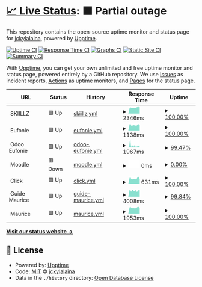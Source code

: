 # [📈 Live Status](https://jckylalaina.github.io/uptime): <!--live status--> **🟧 Partial outage**

This repository contains the open-source uptime monitor and status page for [jckylalaina](https://jckylalaina.github.io/uptime), powered by [Upptime](https://github.com/upptime/upptime).

[![Uptime CI](https://github.com/jckylalaina/uptime/workflows/Uptime%20CI/badge.svg)](https://github.com/jckylalaina/uptime/actions?query=workflow%3A%22Uptime+CI%22)
[![Response Time CI](https://github.com/jckylalaina/uptime/workflows/Response%20Time%20CI/badge.svg)](https://github.com/jckylalaina/uptime/actions?query=workflow%3A%22Response+Time+CI%22)
[![Graphs CI](https://github.com/jckylalaina/uptime/workflows/Graphs%20CI/badge.svg)](https://github.com/jckylalaina/uptime/actions?query=workflow%3A%22Graphs+CI%22)
[![Static Site CI](https://github.com/jckylalaina/uptime/workflows/Static%20Site%20CI/badge.svg)](https://github.com/jckylalaina/uptime/actions?query=workflow%3A%22Static+Site+CI%22)
[![Summary CI](https://github.com/jckylalaina/uptime/workflows/Summary%20CI/badge.svg)](https://github.com/jckylalaina/uptime/actions?query=workflow%3A%22Summary+CI%22)

With [Upptime](https://upptime.js.org), you can get your own unlimited and free uptime monitor and status page, powered entirely by a GitHub repository. We use [Issues](https://github.com/jckylalaina/uptime/issues) as incident reports, [Actions](https://github.com/jckylalaina/uptime/actions) as uptime monitors, and [Pages](https://jckylalaina.github.io/uptime) for the status page.

<!--start: status pages-->
<!-- This summary is generated by Upptime (https://github.com/upptime/upptime) -->
<!-- Do not edit this manually, your changes will be overwritten -->
<!-- prettier-ignore -->
| URL | Status | History | Response Time | Uptime |
| --- | ------ | ------- | ------------- | ------ |
| <img alt="" src="https://icons.duckduckgo.com/ip3/null.ico" height="13"> SKIILLZ | 🟩 Up | [skiillz.yml](https://github.com/jckylalaina/uptime/commits/HEAD/history/skiillz.yml) | <details><summary><img alt="Response time graph" src="./graphs/skiillz/response-time-week.png" height="20"> 2346ms</summary><br><a href="https://jckylalaina.github.io/uptime/history/skiillz"><img alt="Response time 2229" src="https://img.shields.io/endpoint?url=https%3A%2F%2Fraw.githubusercontent.com%2Fjckylalaina%2Fuptime%2FHEAD%2Fapi%2Fskiillz%2Fresponse-time.json"></a><br><a href="https://jckylalaina.github.io/uptime/history/skiillz"><img alt="24-hour response time 2481" src="https://img.shields.io/endpoint?url=https%3A%2F%2Fraw.githubusercontent.com%2Fjckylalaina%2Fuptime%2FHEAD%2Fapi%2Fskiillz%2Fresponse-time-day.json"></a><br><a href="https://jckylalaina.github.io/uptime/history/skiillz"><img alt="7-day response time 2346" src="https://img.shields.io/endpoint?url=https%3A%2F%2Fraw.githubusercontent.com%2Fjckylalaina%2Fuptime%2FHEAD%2Fapi%2Fskiillz%2Fresponse-time-week.json"></a><br><a href="https://jckylalaina.github.io/uptime/history/skiillz"><img alt="30-day response time 1674" src="https://img.shields.io/endpoint?url=https%3A%2F%2Fraw.githubusercontent.com%2Fjckylalaina%2Fuptime%2FHEAD%2Fapi%2Fskiillz%2Fresponse-time-month.json"></a><br><a href="https://jckylalaina.github.io/uptime/history/skiillz"><img alt="1-year response time 2229" src="https://img.shields.io/endpoint?url=https%3A%2F%2Fraw.githubusercontent.com%2Fjckylalaina%2Fuptime%2FHEAD%2Fapi%2Fskiillz%2Fresponse-time-year.json"></a></details> | <details><summary><a href="https://jckylalaina.github.io/uptime/history/skiillz">100.00%</a></summary><a href="https://jckylalaina.github.io/uptime/history/skiillz"><img alt="All-time uptime 99.44%" src="https://img.shields.io/endpoint?url=https%3A%2F%2Fraw.githubusercontent.com%2Fjckylalaina%2Fuptime%2FHEAD%2Fapi%2Fskiillz%2Fuptime.json"></a><br><a href="https://jckylalaina.github.io/uptime/history/skiillz"><img alt="24-hour uptime 100.00%" src="https://img.shields.io/endpoint?url=https%3A%2F%2Fraw.githubusercontent.com%2Fjckylalaina%2Fuptime%2FHEAD%2Fapi%2Fskiillz%2Fuptime-day.json"></a><br><a href="https://jckylalaina.github.io/uptime/history/skiillz"><img alt="7-day uptime 100.00%" src="https://img.shields.io/endpoint?url=https%3A%2F%2Fraw.githubusercontent.com%2Fjckylalaina%2Fuptime%2FHEAD%2Fapi%2Fskiillz%2Fuptime-week.json"></a><br><a href="https://jckylalaina.github.io/uptime/history/skiillz"><img alt="30-day uptime 100.00%" src="https://img.shields.io/endpoint?url=https%3A%2F%2Fraw.githubusercontent.com%2Fjckylalaina%2Fuptime%2FHEAD%2Fapi%2Fskiillz%2Fuptime-month.json"></a><br><a href="https://jckylalaina.github.io/uptime/history/skiillz"><img alt="1-year uptime 99.44%" src="https://img.shields.io/endpoint?url=https%3A%2F%2Fraw.githubusercontent.com%2Fjckylalaina%2Fuptime%2FHEAD%2Fapi%2Fskiillz%2Fuptime-year.json"></a></details>
| <img alt="" src="https://icons.duckduckgo.com/ip3/null.ico" height="13"> Eufonie | 🟩 Up | [eufonie.yml](https://github.com/jckylalaina/uptime/commits/HEAD/history/eufonie.yml) | <details><summary><img alt="Response time graph" src="./graphs/eufonie/response-time-week.png" height="20"> 1138ms</summary><br><a href="https://jckylalaina.github.io/uptime/history/eufonie"><img alt="Response time 1723" src="https://img.shields.io/endpoint?url=https%3A%2F%2Fraw.githubusercontent.com%2Fjckylalaina%2Fuptime%2FHEAD%2Fapi%2Feufonie%2Fresponse-time.json"></a><br><a href="https://jckylalaina.github.io/uptime/history/eufonie"><img alt="24-hour response time 1101" src="https://img.shields.io/endpoint?url=https%3A%2F%2Fraw.githubusercontent.com%2Fjckylalaina%2Fuptime%2FHEAD%2Fapi%2Feufonie%2Fresponse-time-day.json"></a><br><a href="https://jckylalaina.github.io/uptime/history/eufonie"><img alt="7-day response time 1138" src="https://img.shields.io/endpoint?url=https%3A%2F%2Fraw.githubusercontent.com%2Fjckylalaina%2Fuptime%2FHEAD%2Fapi%2Feufonie%2Fresponse-time-week.json"></a><br><a href="https://jckylalaina.github.io/uptime/history/eufonie"><img alt="30-day response time 2379" src="https://img.shields.io/endpoint?url=https%3A%2F%2Fraw.githubusercontent.com%2Fjckylalaina%2Fuptime%2FHEAD%2Fapi%2Feufonie%2Fresponse-time-month.json"></a><br><a href="https://jckylalaina.github.io/uptime/history/eufonie"><img alt="1-year response time 1723" src="https://img.shields.io/endpoint?url=https%3A%2F%2Fraw.githubusercontent.com%2Fjckylalaina%2Fuptime%2FHEAD%2Fapi%2Feufonie%2Fresponse-time-year.json"></a></details> | <details><summary><a href="https://jckylalaina.github.io/uptime/history/eufonie">100.00%</a></summary><a href="https://jckylalaina.github.io/uptime/history/eufonie"><img alt="All-time uptime 99.98%" src="https://img.shields.io/endpoint?url=https%3A%2F%2Fraw.githubusercontent.com%2Fjckylalaina%2Fuptime%2FHEAD%2Fapi%2Feufonie%2Fuptime.json"></a><br><a href="https://jckylalaina.github.io/uptime/history/eufonie"><img alt="24-hour uptime 100.00%" src="https://img.shields.io/endpoint?url=https%3A%2F%2Fraw.githubusercontent.com%2Fjckylalaina%2Fuptime%2FHEAD%2Fapi%2Feufonie%2Fuptime-day.json"></a><br><a href="https://jckylalaina.github.io/uptime/history/eufonie"><img alt="7-day uptime 100.00%" src="https://img.shields.io/endpoint?url=https%3A%2F%2Fraw.githubusercontent.com%2Fjckylalaina%2Fuptime%2FHEAD%2Fapi%2Feufonie%2Fuptime-week.json"></a><br><a href="https://jckylalaina.github.io/uptime/history/eufonie"><img alt="30-day uptime 99.96%" src="https://img.shields.io/endpoint?url=https%3A%2F%2Fraw.githubusercontent.com%2Fjckylalaina%2Fuptime%2FHEAD%2Fapi%2Feufonie%2Fuptime-month.json"></a><br><a href="https://jckylalaina.github.io/uptime/history/eufonie"><img alt="1-year uptime 99.98%" src="https://img.shields.io/endpoint?url=https%3A%2F%2Fraw.githubusercontent.com%2Fjckylalaina%2Fuptime%2FHEAD%2Fapi%2Feufonie%2Fuptime-year.json"></a></details>
| <img alt="" src="https://icons.duckduckgo.com/ip3/null.ico" height="13"> Odoo Eufonie | 🟩 Up | [odoo-eufonie.yml](https://github.com/jckylalaina/uptime/commits/HEAD/history/odoo-eufonie.yml) | <details><summary><img alt="Response time graph" src="./graphs/odoo-eufonie/response-time-week.png" height="20"> 1967ms</summary><br><a href="https://jckylalaina.github.io/uptime/history/odoo-eufonie"><img alt="Response time 1217" src="https://img.shields.io/endpoint?url=https%3A%2F%2Fraw.githubusercontent.com%2Fjckylalaina%2Fuptime%2FHEAD%2Fapi%2Fodoo-eufonie%2Fresponse-time.json"></a><br><a href="https://jckylalaina.github.io/uptime/history/odoo-eufonie"><img alt="24-hour response time 1275" src="https://img.shields.io/endpoint?url=https%3A%2F%2Fraw.githubusercontent.com%2Fjckylalaina%2Fuptime%2FHEAD%2Fapi%2Fodoo-eufonie%2Fresponse-time-day.json"></a><br><a href="https://jckylalaina.github.io/uptime/history/odoo-eufonie"><img alt="7-day response time 1967" src="https://img.shields.io/endpoint?url=https%3A%2F%2Fraw.githubusercontent.com%2Fjckylalaina%2Fuptime%2FHEAD%2Fapi%2Fodoo-eufonie%2Fresponse-time-week.json"></a><br><a href="https://jckylalaina.github.io/uptime/history/odoo-eufonie"><img alt="30-day response time 1457" src="https://img.shields.io/endpoint?url=https%3A%2F%2Fraw.githubusercontent.com%2Fjckylalaina%2Fuptime%2FHEAD%2Fapi%2Fodoo-eufonie%2Fresponse-time-month.json"></a><br><a href="https://jckylalaina.github.io/uptime/history/odoo-eufonie"><img alt="1-year response time 1217" src="https://img.shields.io/endpoint?url=https%3A%2F%2Fraw.githubusercontent.com%2Fjckylalaina%2Fuptime%2FHEAD%2Fapi%2Fodoo-eufonie%2Fresponse-time-year.json"></a></details> | <details><summary><a href="https://jckylalaina.github.io/uptime/history/odoo-eufonie">99.47%</a></summary><a href="https://jckylalaina.github.io/uptime/history/odoo-eufonie"><img alt="All-time uptime 99.88%" src="https://img.shields.io/endpoint?url=https%3A%2F%2Fraw.githubusercontent.com%2Fjckylalaina%2Fuptime%2FHEAD%2Fapi%2Fodoo-eufonie%2Fuptime.json"></a><br><a href="https://jckylalaina.github.io/uptime/history/odoo-eufonie"><img alt="24-hour uptime 97.53%" src="https://img.shields.io/endpoint?url=https%3A%2F%2Fraw.githubusercontent.com%2Fjckylalaina%2Fuptime%2FHEAD%2Fapi%2Fodoo-eufonie%2Fuptime-day.json"></a><br><a href="https://jckylalaina.github.io/uptime/history/odoo-eufonie"><img alt="7-day uptime 99.47%" src="https://img.shields.io/endpoint?url=https%3A%2F%2Fraw.githubusercontent.com%2Fjckylalaina%2Fuptime%2FHEAD%2Fapi%2Fodoo-eufonie%2Fuptime-week.json"></a><br><a href="https://jckylalaina.github.io/uptime/history/odoo-eufonie"><img alt="30-day uptime 99.72%" src="https://img.shields.io/endpoint?url=https%3A%2F%2Fraw.githubusercontent.com%2Fjckylalaina%2Fuptime%2FHEAD%2Fapi%2Fodoo-eufonie%2Fuptime-month.json"></a><br><a href="https://jckylalaina.github.io/uptime/history/odoo-eufonie"><img alt="1-year uptime 99.88%" src="https://img.shields.io/endpoint?url=https%3A%2F%2Fraw.githubusercontent.com%2Fjckylalaina%2Fuptime%2FHEAD%2Fapi%2Fodoo-eufonie%2Fuptime-year.json"></a></details>
| <img alt="" src="https://icons.duckduckgo.com/ip3/null.ico" height="13"> Moodle | 🟥 Down | [moodle.yml](https://github.com/jckylalaina/uptime/commits/HEAD/history/moodle.yml) | <details><summary><img alt="Response time graph" src="./graphs/moodle/response-time-week.png" height="20"> 0ms</summary><br><a href="https://jckylalaina.github.io/uptime/history/moodle"><img alt="Response time 13736" src="https://img.shields.io/endpoint?url=https%3A%2F%2Fraw.githubusercontent.com%2Fjckylalaina%2Fuptime%2FHEAD%2Fapi%2Fmoodle%2Fresponse-time.json"></a><br><a href="https://jckylalaina.github.io/uptime/history/moodle"><img alt="24-hour response time 0" src="https://img.shields.io/endpoint?url=https%3A%2F%2Fraw.githubusercontent.com%2Fjckylalaina%2Fuptime%2FHEAD%2Fapi%2Fmoodle%2Fresponse-time-day.json"></a><br><a href="https://jckylalaina.github.io/uptime/history/moodle"><img alt="7-day response time 0" src="https://img.shields.io/endpoint?url=https%3A%2F%2Fraw.githubusercontent.com%2Fjckylalaina%2Fuptime%2FHEAD%2Fapi%2Fmoodle%2Fresponse-time-week.json"></a><br><a href="https://jckylalaina.github.io/uptime/history/moodle"><img alt="30-day response time 0" src="https://img.shields.io/endpoint?url=https%3A%2F%2Fraw.githubusercontent.com%2Fjckylalaina%2Fuptime%2FHEAD%2Fapi%2Fmoodle%2Fresponse-time-month.json"></a><br><a href="https://jckylalaina.github.io/uptime/history/moodle"><img alt="1-year response time 13736" src="https://img.shields.io/endpoint?url=https%3A%2F%2Fraw.githubusercontent.com%2Fjckylalaina%2Fuptime%2FHEAD%2Fapi%2Fmoodle%2Fresponse-time-year.json"></a></details> | <details><summary><a href="https://jckylalaina.github.io/uptime/history/moodle">0.00%</a></summary><a href="https://jckylalaina.github.io/uptime/history/moodle"><img alt="All-time uptime 10.30%" src="https://img.shields.io/endpoint?url=https%3A%2F%2Fraw.githubusercontent.com%2Fjckylalaina%2Fuptime%2FHEAD%2Fapi%2Fmoodle%2Fuptime.json"></a><br><a href="https://jckylalaina.github.io/uptime/history/moodle"><img alt="24-hour uptime 0.00%" src="https://img.shields.io/endpoint?url=https%3A%2F%2Fraw.githubusercontent.com%2Fjckylalaina%2Fuptime%2FHEAD%2Fapi%2Fmoodle%2Fuptime-day.json"></a><br><a href="https://jckylalaina.github.io/uptime/history/moodle"><img alt="7-day uptime 0.00%" src="https://img.shields.io/endpoint?url=https%3A%2F%2Fraw.githubusercontent.com%2Fjckylalaina%2Fuptime%2FHEAD%2Fapi%2Fmoodle%2Fuptime-week.json"></a><br><a href="https://jckylalaina.github.io/uptime/history/moodle"><img alt="30-day uptime 0.00%" src="https://img.shields.io/endpoint?url=https%3A%2F%2Fraw.githubusercontent.com%2Fjckylalaina%2Fuptime%2FHEAD%2Fapi%2Fmoodle%2Fuptime-month.json"></a><br><a href="https://jckylalaina.github.io/uptime/history/moodle"><img alt="1-year uptime 10.30%" src="https://img.shields.io/endpoint?url=https%3A%2F%2Fraw.githubusercontent.com%2Fjckylalaina%2Fuptime%2FHEAD%2Fapi%2Fmoodle%2Fuptime-year.json"></a></details>
| <img alt="" src="https://icons.duckduckgo.com/ip3/null.ico" height="13"> Click | 🟩 Up | [click.yml](https://github.com/jckylalaina/uptime/commits/HEAD/history/click.yml) | <details><summary><img alt="Response time graph" src="./graphs/click/response-time-week.png" height="20"> 631ms</summary><br><a href="https://jckylalaina.github.io/uptime/history/click"><img alt="Response time 643" src="https://img.shields.io/endpoint?url=https%3A%2F%2Fraw.githubusercontent.com%2Fjckylalaina%2Fuptime%2FHEAD%2Fapi%2Fclick%2Fresponse-time.json"></a><br><a href="https://jckylalaina.github.io/uptime/history/click"><img alt="24-hour response time 563" src="https://img.shields.io/endpoint?url=https%3A%2F%2Fraw.githubusercontent.com%2Fjckylalaina%2Fuptime%2FHEAD%2Fapi%2Fclick%2Fresponse-time-day.json"></a><br><a href="https://jckylalaina.github.io/uptime/history/click"><img alt="7-day response time 631" src="https://img.shields.io/endpoint?url=https%3A%2F%2Fraw.githubusercontent.com%2Fjckylalaina%2Fuptime%2FHEAD%2Fapi%2Fclick%2Fresponse-time-week.json"></a><br><a href="https://jckylalaina.github.io/uptime/history/click"><img alt="30-day response time 636" src="https://img.shields.io/endpoint?url=https%3A%2F%2Fraw.githubusercontent.com%2Fjckylalaina%2Fuptime%2FHEAD%2Fapi%2Fclick%2Fresponse-time-month.json"></a><br><a href="https://jckylalaina.github.io/uptime/history/click"><img alt="1-year response time 643" src="https://img.shields.io/endpoint?url=https%3A%2F%2Fraw.githubusercontent.com%2Fjckylalaina%2Fuptime%2FHEAD%2Fapi%2Fclick%2Fresponse-time-year.json"></a></details> | <details><summary><a href="https://jckylalaina.github.io/uptime/history/click">100.00%</a></summary><a href="https://jckylalaina.github.io/uptime/history/click"><img alt="All-time uptime 99.99%" src="https://img.shields.io/endpoint?url=https%3A%2F%2Fraw.githubusercontent.com%2Fjckylalaina%2Fuptime%2FHEAD%2Fapi%2Fclick%2Fuptime.json"></a><br><a href="https://jckylalaina.github.io/uptime/history/click"><img alt="24-hour uptime 100.00%" src="https://img.shields.io/endpoint?url=https%3A%2F%2Fraw.githubusercontent.com%2Fjckylalaina%2Fuptime%2FHEAD%2Fapi%2Fclick%2Fuptime-day.json"></a><br><a href="https://jckylalaina.github.io/uptime/history/click"><img alt="7-day uptime 100.00%" src="https://img.shields.io/endpoint?url=https%3A%2F%2Fraw.githubusercontent.com%2Fjckylalaina%2Fuptime%2FHEAD%2Fapi%2Fclick%2Fuptime-week.json"></a><br><a href="https://jckylalaina.github.io/uptime/history/click"><img alt="30-day uptime 100.00%" src="https://img.shields.io/endpoint?url=https%3A%2F%2Fraw.githubusercontent.com%2Fjckylalaina%2Fuptime%2FHEAD%2Fapi%2Fclick%2Fuptime-month.json"></a><br><a href="https://jckylalaina.github.io/uptime/history/click"><img alt="1-year uptime 99.99%" src="https://img.shields.io/endpoint?url=https%3A%2F%2Fraw.githubusercontent.com%2Fjckylalaina%2Fuptime%2FHEAD%2Fapi%2Fclick%2Fuptime-year.json"></a></details>
| <img alt="" src="https://icons.duckduckgo.com/ip3/null.ico" height="13"> Guide Maurice | 🟩 Up | [guide-maurice.yml](https://github.com/jckylalaina/uptime/commits/HEAD/history/guide-maurice.yml) | <details><summary><img alt="Response time graph" src="./graphs/guide-maurice/response-time-week.png" height="20"> 4008ms</summary><br><a href="https://jckylalaina.github.io/uptime/history/guide-maurice"><img alt="Response time 3841" src="https://img.shields.io/endpoint?url=https%3A%2F%2Fraw.githubusercontent.com%2Fjckylalaina%2Fuptime%2FHEAD%2Fapi%2Fguide-maurice%2Fresponse-time.json"></a><br><a href="https://jckylalaina.github.io/uptime/history/guide-maurice"><img alt="24-hour response time 4309" src="https://img.shields.io/endpoint?url=https%3A%2F%2Fraw.githubusercontent.com%2Fjckylalaina%2Fuptime%2FHEAD%2Fapi%2Fguide-maurice%2Fresponse-time-day.json"></a><br><a href="https://jckylalaina.github.io/uptime/history/guide-maurice"><img alt="7-day response time 4008" src="https://img.shields.io/endpoint?url=https%3A%2F%2Fraw.githubusercontent.com%2Fjckylalaina%2Fuptime%2FHEAD%2Fapi%2Fguide-maurice%2Fresponse-time-week.json"></a><br><a href="https://jckylalaina.github.io/uptime/history/guide-maurice"><img alt="30-day response time 4440" src="https://img.shields.io/endpoint?url=https%3A%2F%2Fraw.githubusercontent.com%2Fjckylalaina%2Fuptime%2FHEAD%2Fapi%2Fguide-maurice%2Fresponse-time-month.json"></a><br><a href="https://jckylalaina.github.io/uptime/history/guide-maurice"><img alt="1-year response time 3841" src="https://img.shields.io/endpoint?url=https%3A%2F%2Fraw.githubusercontent.com%2Fjckylalaina%2Fuptime%2FHEAD%2Fapi%2Fguide-maurice%2Fresponse-time-year.json"></a></details> | <details><summary><a href="https://jckylalaina.github.io/uptime/history/guide-maurice">99.84%</a></summary><a href="https://jckylalaina.github.io/uptime/history/guide-maurice"><img alt="All-time uptime 58.40%" src="https://img.shields.io/endpoint?url=https%3A%2F%2Fraw.githubusercontent.com%2Fjckylalaina%2Fuptime%2FHEAD%2Fapi%2Fguide-maurice%2Fuptime.json"></a><br><a href="https://jckylalaina.github.io/uptime/history/guide-maurice"><img alt="24-hour uptime 100.00%" src="https://img.shields.io/endpoint?url=https%3A%2F%2Fraw.githubusercontent.com%2Fjckylalaina%2Fuptime%2FHEAD%2Fapi%2Fguide-maurice%2Fuptime-day.json"></a><br><a href="https://jckylalaina.github.io/uptime/history/guide-maurice"><img alt="7-day uptime 99.84%" src="https://img.shields.io/endpoint?url=https%3A%2F%2Fraw.githubusercontent.com%2Fjckylalaina%2Fuptime%2FHEAD%2Fapi%2Fguide-maurice%2Fuptime-week.json"></a><br><a href="https://jckylalaina.github.io/uptime/history/guide-maurice"><img alt="30-day uptime 99.87%" src="https://img.shields.io/endpoint?url=https%3A%2F%2Fraw.githubusercontent.com%2Fjckylalaina%2Fuptime%2FHEAD%2Fapi%2Fguide-maurice%2Fuptime-month.json"></a><br><a href="https://jckylalaina.github.io/uptime/history/guide-maurice"><img alt="1-year uptime 58.40%" src="https://img.shields.io/endpoint?url=https%3A%2F%2Fraw.githubusercontent.com%2Fjckylalaina%2Fuptime%2FHEAD%2Fapi%2Fguide-maurice%2Fuptime-year.json"></a></details>
| <img alt="" src="https://icons.duckduckgo.com/ip3/null.ico" height="13"> Maurice | 🟩 Up | [maurice.yml](https://github.com/jckylalaina/uptime/commits/HEAD/history/maurice.yml) | <details><summary><img alt="Response time graph" src="./graphs/maurice/response-time-week.png" height="20"> 1953ms</summary><br><a href="https://jckylalaina.github.io/uptime/history/maurice"><img alt="Response time 1660" src="https://img.shields.io/endpoint?url=https%3A%2F%2Fraw.githubusercontent.com%2Fjckylalaina%2Fuptime%2FHEAD%2Fapi%2Fmaurice%2Fresponse-time.json"></a><br><a href="https://jckylalaina.github.io/uptime/history/maurice"><img alt="24-hour response time 1915" src="https://img.shields.io/endpoint?url=https%3A%2F%2Fraw.githubusercontent.com%2Fjckylalaina%2Fuptime%2FHEAD%2Fapi%2Fmaurice%2Fresponse-time-day.json"></a><br><a href="https://jckylalaina.github.io/uptime/history/maurice"><img alt="7-day response time 1953" src="https://img.shields.io/endpoint?url=https%3A%2F%2Fraw.githubusercontent.com%2Fjckylalaina%2Fuptime%2FHEAD%2Fapi%2Fmaurice%2Fresponse-time-week.json"></a><br><a href="https://jckylalaina.github.io/uptime/history/maurice"><img alt="30-day response time 1881" src="https://img.shields.io/endpoint?url=https%3A%2F%2Fraw.githubusercontent.com%2Fjckylalaina%2Fuptime%2FHEAD%2Fapi%2Fmaurice%2Fresponse-time-month.json"></a><br><a href="https://jckylalaina.github.io/uptime/history/maurice"><img alt="1-year response time 1660" src="https://img.shields.io/endpoint?url=https%3A%2F%2Fraw.githubusercontent.com%2Fjckylalaina%2Fuptime%2FHEAD%2Fapi%2Fmaurice%2Fresponse-time-year.json"></a></details> | <details><summary><a href="https://jckylalaina.github.io/uptime/history/maurice">100.00%</a></summary><a href="https://jckylalaina.github.io/uptime/history/maurice"><img alt="All-time uptime 88.26%" src="https://img.shields.io/endpoint?url=https%3A%2F%2Fraw.githubusercontent.com%2Fjckylalaina%2Fuptime%2FHEAD%2Fapi%2Fmaurice%2Fuptime.json"></a><br><a href="https://jckylalaina.github.io/uptime/history/maurice"><img alt="24-hour uptime 100.00%" src="https://img.shields.io/endpoint?url=https%3A%2F%2Fraw.githubusercontent.com%2Fjckylalaina%2Fuptime%2FHEAD%2Fapi%2Fmaurice%2Fuptime-day.json"></a><br><a href="https://jckylalaina.github.io/uptime/history/maurice"><img alt="7-day uptime 100.00%" src="https://img.shields.io/endpoint?url=https%3A%2F%2Fraw.githubusercontent.com%2Fjckylalaina%2Fuptime%2FHEAD%2Fapi%2Fmaurice%2Fuptime-week.json"></a><br><a href="https://jckylalaina.github.io/uptime/history/maurice"><img alt="30-day uptime 100.00%" src="https://img.shields.io/endpoint?url=https%3A%2F%2Fraw.githubusercontent.com%2Fjckylalaina%2Fuptime%2FHEAD%2Fapi%2Fmaurice%2Fuptime-month.json"></a><br><a href="https://jckylalaina.github.io/uptime/history/maurice"><img alt="1-year uptime 88.26%" src="https://img.shields.io/endpoint?url=https%3A%2F%2Fraw.githubusercontent.com%2Fjckylalaina%2Fuptime%2FHEAD%2Fapi%2Fmaurice%2Fuptime-year.json"></a></details>

<!--end: status pages-->

[**Visit our status website →**](https://jckylalaina.github.io/uptime)

## 📄 License

- Powered by: [Upptime](https://github.com/upptime/upptime)
- Code: [MIT](./LICENSE) © [jckylalaina](https://jckylalaina.github.io/uptime)
- Data in the `./history` directory: [Open Database License](https://opendatacommons.org/licenses/odbl/1-0/)
